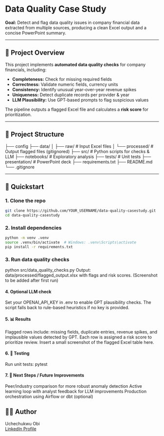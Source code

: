 # Data Quality Case Study

**Goal:** Detect and flag data quality issues in company financial data extracted from multiple sources, producing a clean Excel output and a concise PowerPoint summary.

---

## 🧭 Project Overview
This project implements **automated data quality checks** for company financials, including:  

- **Completeness:** Check for missing required fields  
- **Correctness:** Validate numeric fields, currency units  
- **Consistency:** Identify unusual year-over-year revenue spikes  
- **Uniqueness:** Detect duplicate records per provider & year  
- **LLM Plausibility:** Use GPT-based prompts to flag suspicious values  

The pipeline outputs a flagged Excel file and calculates a **risk score** for prioritization.

---

## 📁 Project Structure
├── config
├── data/
│ ├── raw/ # Input Excel files
│ └── processed/ # Output flagged files (gitignored)
├── src/ # Python scripts for checks & LLM
├── notebooks/ # Exploratory analysis
├── tests/ # Unit tests
├── presentation/ # PowerPoint deck
├── requirements.txt
├── README.md
└── .gitignore


---

## 🚀 Quickstart
### 1. Clone the repo
```bash
git clone https://github.com/YOUR_USERNAME/data-quality-casestudy.git
cd data-quality-casestudy
```
### 2. Install dependencies
```bash
python -m venv .venv
source .venv/bin/activate  # Windows: .venv\Scripts\activate
pip install -r requirements.txt
```

### 3. Run data quality checks
python src/data_quality_checks.py
Output: data/processed/flagged_output.xlsx with flags and risk scores.
(Screenshot to be added after first run)

#### 4. Optional LLM check
Set your OPENAI_API_KEY in .env to enable GPT plausibility checks.
The script falls back to rule-based heuristics if no key is provided.

#### 5. 📊 Results
Flagged rows include: missing fields, duplicate entries, revenue spikes, and implausible values detected by GPT.
Each row is assigned a risk score to prioritize review.
Insert a small screenshot of the flagged Excel table here.

#### 6. 🧪 Testing
Run unit tests:
pytest

#### 7. 🎯 Next Steps / Future Improvements
Peer/industry comparison for more robust anomaly detection
Active learning loop with analyst feedback for LLM improvements
Production orchestration using Airflow or dbt (optional)


## 🧑‍💻 Author
Uchechukwu Obi  
[LinkedIn Profile](www.linkedin.com/in/uchechukwu-obi)